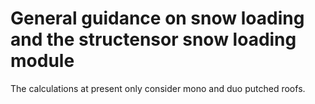 # General guidance on snow loading and the structensor snow loading module

The calculations at present only consider mono and duo putched roofs.